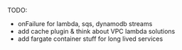 

TODO:
- onFailure for lambda, sqs, dynamodb streams
- add cache plugin & think about VPC lambda solutions
- add fargate container stuff for long lived services
